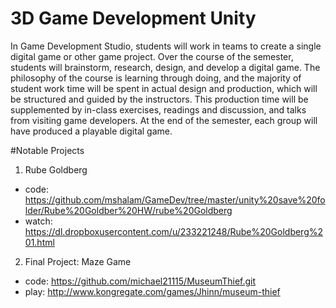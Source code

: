 # 3D Game Development Unity

In Game Development Studio, students will work in teams to create a single digital game or other game project. Over the course of the semester, students will brainstorm, research, design, and develop a digital game. The philosophy of the course is learning through doing, and the majority of student work time will be spent in actual design and production, which will be structured and guided by the instructors. This production time will be supplemented by in-class exercises, readings and discussion, and talks from visiting game developers. At the end of the semester, each group will have produced a playable digital game.

#Notable Projects
1) Rube Goldberg
- code: https://github.com/mshalam/GameDev/tree/master/unity%20save%20folder/Rube%20Goldber%20HW/rube%20Goldberg
- watch: https://dl.dropboxusercontent.com/u/233221248/Rube%20Goldberg%201.html

2) Final Project: Maze Game
- code: https://github.com/michael21115/MuseumThief.git
- play: http://www.kongregate.com/games/Jhinn/museum-thief

